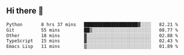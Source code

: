 ## Hi there 👋

<!--
**whirlun/whirlun** is a ✨ _special_ ✨ repository because its `README.md` (this file) appears on your GitHub profile.

Here are some ideas to get you started:

- 🔭 I’m currently working on ...
- 🌱 I’m currently learning ...
- 👯 I’m looking to collaborate on ...
- 🤔 I’m looking for help with ...
- 💬 Ask me about ...
- 📫 How to reach me: ...
- 😄 Pronouns: ...
- ⚡ Fun fact: ...
-->
<!--START_SECTION:waka-->

```txt
Python       8 hrs 37 mins   ████████████████████▓░░░░   82.21 %
Git          55 mins         ██▒░░░░░░░░░░░░░░░░░░░░░░   08.77 %
Other        18 mins         ▓░░░░░░░░░░░░░░░░░░░░░░░░   02.88 %
TypeScript   15 mins         ▓░░░░░░░░░░░░░░░░░░░░░░░░   02.43 %
Emacs Lisp   11 mins         ▒░░░░░░░░░░░░░░░░░░░░░░░░   01.89 %
```

<!--END_SECTION:waka-->
